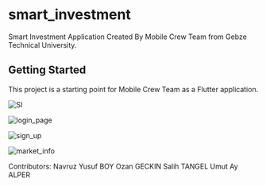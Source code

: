 # smart_investment

Smart Investment Application Created By Mobile Crew Team from Gebze Technical University.

## Getting Started

This project is a starting point for Mobile Crew Team as a Flutter application.


![SI](https://user-images.githubusercontent.com/55507463/100298564-7d665d00-2fa2-11eb-96cf-c60b071e9578.gif)



![login_page](https://user-images.githubusercontent.com/55507463/100298274-c10c9700-2fa1-11eb-99e2-3e8f3b42ad28.jpeg)

![sign_up](https://user-images.githubusercontent.com/55507463/100298276-c1a52d80-2fa1-11eb-9203-9f36719e545b.jpeg)

![market_info](https://user-images.githubusercontent.com/55507463/100298277-c23dc400-2fa1-11eb-84bb-512e0f9ba0fe.jpeg)




Contributors:
  Navruz Yusuf BOY
  Ozan GECKIN
  Salih TANGEL
  Umut Ay ALPER

